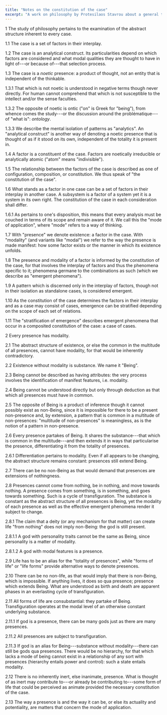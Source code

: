 ```yaml
---
title: "Notes on the constitution of the case"
excerpt: "A work on philosophy by Protesilaos Stavrou about a general theme in metaphysics with far-reaching implications."
---
```


1 The study of philosophy pertains to the examination of the abstract
structure inherent to every case.

1.1 The case is a set of factors in their interplay.

1.2 The case is an analytical construct.  Its particularities depend on
which factors are considered and what modal qualities they are thought
to have in light of---or because of---that selection process.

1.3 The case is a _noetic_ presence: a product of thought, not an entity
that is independent of the thinkable.

1.3.1 That which is not noetic is understood in negative terms though
never directly.  For human cannot comprehend that which is not
susceptible to the intellect and/or the sense faculties.

1.3.2 The opposite of noetic is ontic ("on" is Greek for "being"), from
whence comes the study---or the discussion around the problématique---of
"what is": _ontology_.

1.3.3 We describe the mental isolation of patterns as "analytics".  An
"analytical construct" is another way of denoting a noetic presence that
is thought of as if it stood on its own, independent of the totality it
is present in.

1.4 A factor is a constituent of the case.  Factors are noetically
irreducible or analytically atomic ("atom" means "indivisible").

1.5 The relationship between the factors of the case is described as one
of configuration, composition, or constitution.  We thus speak of "the
constitution of the case".

1.6 What stands as a factor in one case can be a set of factors in their
interplay in another case.  A subsystem is a factor of a system yet it
is a system in its own right.  The constitution of the case in each
consideration shall differ.

1.6.1 As pertains to one's disposition, this means that every analysis
must be couched in terms of its scope and remain aware of it.  We call
this the "mode of application", where "mode" refers to a way of
thinking.

1.7 With "presence" we denote existence: a factor in the case.  With
"modality" (and variants like "modal") we refer to the way the presence
is made manifest: how some factor exists or the manner in which its
existence unfolds.

1.8 The presence and modality of a factor is informed by the
constitution of the case, for that involves the interplay of factors and
thus the phenomena specific to it; phenomena germane to the combinations
as such (which we describe as "emergent phenomena").

1.9 A pattern which is discerned only in the interplay of factors,
though not in their isolation as standalone cases, is considered
emergent.

1.10 As the constitution of the case determines the factors in their
interplay and as a case may consist of cases, emergence can be
stratified depending on the scope of each set of relations.

1.11 The "stratification of emergence" describes emergent phenomena that
occur in a composited constitution of the case: a case of cases.

2 Every presence has modality.

2.1 The abstract structure of existence, or else the common in the
multitude of all presences, cannot have modality, for that would be
inherently contradictory.

2.2 Existence without modality is substance.  We name it "Being".

2.3 Being cannot be described as having attributes: the very process
involves the identification of manifest features, i.e. modality.

2.4 Being cannot be understood directly but only through deduction as
that which all presences must have in common.

2.5 The opposite of Being is a product of inference though it cannot
possibly exist as non-Being, since it is impossible for there to be a
present non-presence and, by extension, a pattern that is common in a
multitude of non-presences: "multitude of non-presences" is meaningless,
as is the notion of a pattern in non-presence.

2.6 Every presence partakes of Being.  It shares the substance---that
which is common in the multitude---and then extends it in ways that
particularise the presence, differentiating it from the totality of
presences.

2.6.1 Differentiation pertains to modality.  Even if all appears to be
changing, the abstract structure remains constant: presences still
extend Being.

2.7 There can be no non-Being as that would demand that presences are
extensions of nothingness.

2.8 Presences cannot come from nothing, be in nothing, and move towards
nothing.  A presence comes from something, is in something, and goes
towards something.  Such is a cycle of transfiguration.  The substance
is constant as the abstract structure of all presences is Being, yet the
modality of each presence as well as the effective emergent phenomena
render it subject to change.

2.8.1 The claim that a deity (or any mechanism for that matter) can
create life "from nothing" does not imply non-Being: the god is still
present.

2.8.1.1 A god with personality traits cannot be the same as Being, since
personality is a matter of modality.

2.8.1.2 A god with modal features is a presence.

2.9 Life has to be an alias for the "totality of presences", while
"forms of life" or "life forms" provide alternative ways to denote
presences.

2.10 There can be no non-life, as that would imply that there is
non-Being, which is impossible.  If anything lives, it does so qua
presence; presence which extends Being.  What are understood as birth
and death are apparent phases in an everlasting cycle of
transfiguration.

2.11 All forms of life are consubstantial: they partake of Being.
Transfiguration operates at the modal level of an otherwise constant
underlying substance.

2.11.1 If god is a presence, there can be many gods just as there are
many presences.

2.11.2 All presences are subject to transfiguration.

2.11.3 If god is an alias for Being---substance without modality---there
can still be gods qua presences.  There would be no hierarchy, for that
which lacks a mode of being cannot exist in a relationship of any sort
with presences (hierarchy entails power and control): such a state
entails modality.

2.12 There is no inherently inert, else inanimate, presence.  What is
thought of as inert may contribute to---or already be contributing
to---some form of life that could be perceived as animate provided the
necessary constitution of the case.

2.13 The way a presence is and the way it can be, or else its actuality
and potentiality, are matters that concern the mode of application.
